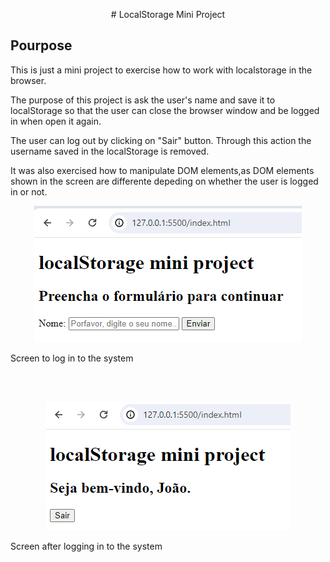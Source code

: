 <p align="center"># LocalStorage Mini Project </p>

## Pourpose

This is just a mini project to exercise how to work with localstorage in the browser. 

The purpose of this project is ask the user's name and save it to localStorage so that the user can close the browser window and be logged in when open it again. 

The user can log out by clicking on "Sair" button. Through this action the username saved in the localStorage is removed. 

It was also exercised how to manipulate DOM elements,as DOM elements shown in the screen are differente depeding on whether the user is logged in or not. 

<p align="center">
    <img src="./images/screenToLogin.png">
<p>Screen to log in to the system</p>
</p>
<br>
<br>
<p align="center">
    <img src="./images/loggedIn.png">
<p>Screen after logging in to the system</p>
</p>